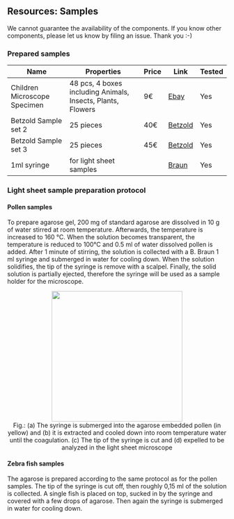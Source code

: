 ## Resources: Samples

We cannot guarantee the availability of the components. If you know other components, please let us know by filing an issue. Thank you :-)

### Prepared samples
|  Name | Properties  |  Price | Link  | Tested |
|---|---|---|---|---|
Children Microscope Specimen | 48 pcs, 4 boxes including Animals, Insects, Plants, Flowers | 9€ | [Ebay](https://www.ebay.de/itm/48pcs-Plastik-vorbereitete-Mikroskop-Probe-Kinder-lernen-Wissenschaft-/253139066535) | Yes
Betzold Sample set 2 | 25 pieces | 40€ | [Betzold](https://www.betzold.de/prod/44586/) | Yes
Betzold Sample set 3 | 25 pieces | 45€ | [Betzold](https://www.betzold.de/prod/44587/) | Yes
1ml syringe | for light sheet samples | | [Braun](https://www.bbraun.com/en/products/b/injekt-f-solo.html) | Yes


### Light sheet sample preparation protocol

#### Pollen samples
To prepare agarose gel, 200 mg of standard agarose are dissolved in 10 g of water stirred at room temperature. Afterwards, the temperature is increased to 160 °C. When the solution becomes transparent, the temperature is reduced to 100°C and 0.5 ml of water dissolved pollen is added. After 1 minute of stirring, the solution is collected with a B. Braun 1 ml syringe and submerged in water for cooling down. When the solution solidifies, the tip of the syringe is remove with a scalpel. Finally, the solid solution is partially ejected, therefore the syringe will be used as a sample holder for the microscope.

<p align=center>
<img src="../IMAGES/sample_prep.PNG" width=300>
<br> Fig.: (a) The syringe is submerged into the agarose embedded pollen (in yellow) and (b) it is
extracted and cooled down into room temperature water until the coagulation. (c) The tip of the
syringe is cut and (d) expelled to be analyzed in the light sheet microscope
</p>

#### Zebra fish samples
The agarose is prepared according to the same protocol as for the pollen samples. The tip of the syringe is cut off, then roughly 0,15 ml of the solution is collected. A single fish is placed on top, sucked in by the syringe and covered with a few drops of agarose. Then again the syringe is submerged in water for cooling down.
